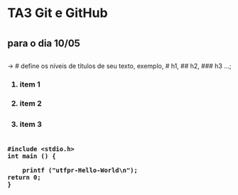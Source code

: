  # TA3 Git e GitHub<h1>
## para o dia 10/05<h2>
→ # define os níveis de títulos de seu texto, exemplo, # h1, ## h2, ### h3 …;<h3>
1. item 1<h4>
2. item 2<h5>
3. item 3<h6>
```<h7> 
#include <stdio.h>
int main () {
    
    printf ("utfpr-Hello-World\n");
return 0;
}    
```

